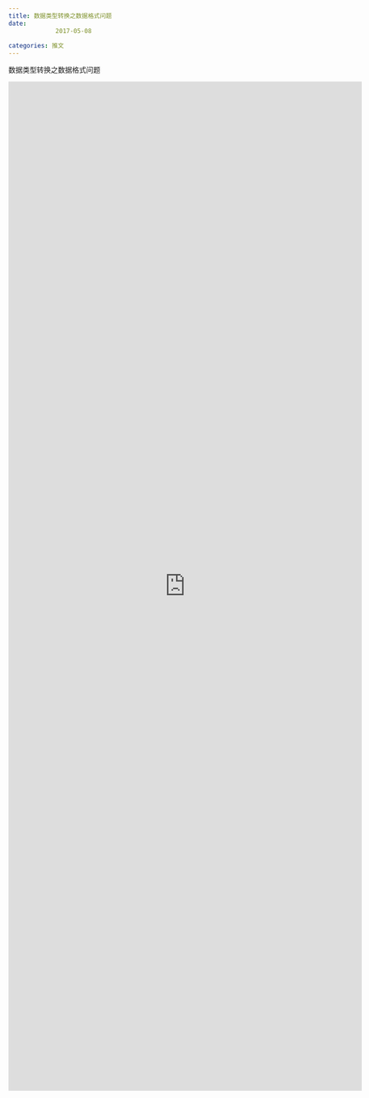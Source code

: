 ```yaml
---
title: 数据类型转换之数据格式问题
date: 
             2017-05-08
            
categories: 推文
---
```

数据类型转换之数据格式问题<!--more-->
<iframe src="http://202.114.234.173:8669/appbbs/Stata_Article/@数据类型转换之数据格式问题.htm" width="700px" height="2000px" scrolling="auto" frameborder=0 ></iframe>